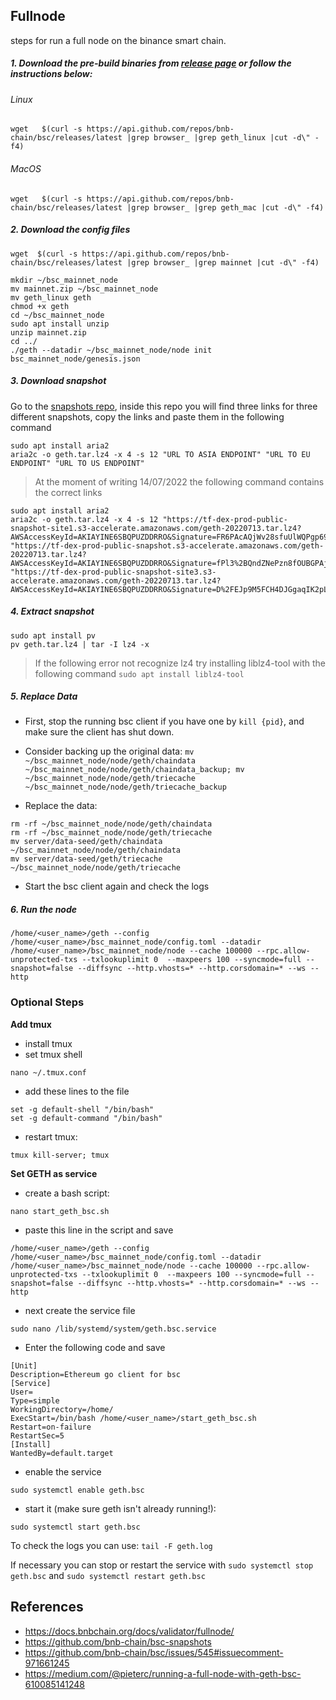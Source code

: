 ## Fullnode
steps for run a full node on the binance smart chain.

##### 1.  Download the pre-build binaries from  [release page](https://github.com/bnb-chain/bsc/releases/latest)  or follow the instructions below:

###### Linux
```
wget   $(curl -s https://api.github.com/repos/bnb-chain/bsc/releases/latest |grep browser_ |grep geth_linux |cut -d\" -f4)
```

###### MacOS
```
wget   $(curl -s https://api.github.com/repos/bnb-chain/bsc/releases/latest |grep browser_ |grep geth_mac |cut -d\" -f4)
```

##### 2.  Download the config files
```
wget  $(curl -s https://api.github.com/repos/bnb-chain/bsc/releases/latest |grep browser_ |grep mainnet |cut -d\" -f4)  
```
```
mkdir ~/bsc_mainnet_node
mv mainnet.zip ~/bsc_mainnet_node
mv geth_linux geth
chmod +x geth
cd ~/bsc_mainnet_node
sudo apt install unzip
unzip mainnet.zip
cd ../
./geth --datadir ~/bsc_mainnet_node/node init bsc_mainnet_node/genesis.json
```

##### 3.  Download snapshot
Go to the  [snapshots repo](https://github.com/bnb-chain/bsc-snapshots), inside this repo you will find three links for three different snapshots, copy the links and paste them in the following command

```
sudo apt install aria2
aria2c -o geth.tar.lz4 -x 4 -s 12 "URL TO ASIA ENDPOINT" "URL TO EU ENDPOINT" "URL TO US ENDPOINT"
```

>At the moment of writing 14/07/2022 the following command contains the correct links
```
sudo apt install aria2
aria2c -o geth.tar.lz4 -x 4 -s 12 "https://tf-dex-prod-public-snapshot-site1.s3-accelerate.amazonaws.com/geth-20220713.tar.lz4?AWSAccessKeyId=AKIAYINE6SBQPUZDDRRO&Signature=FR6PAcAQjWv28sfuUlWQPgp69O8%3D&Expires=1660370182" "https://tf-dex-prod-public-snapshot.s3-accelerate.amazonaws.com/geth-20220713.tar.lz4?AWSAccessKeyId=AKIAYINE6SBQPUZDDRRO&Signature=fPl3%2BQndZNePzn8fOUBGPAjL4jI%3D&Expires=1660370183" "https://tf-dex-prod-public-snapshot-site3.s3-accelerate.amazonaws.com/geth-20220713.tar.lz4?AWSAccessKeyId=AKIAYINE6SBQPUZDDRRO&Signature=D%2FEJp9M5FCH4DJGgaqIK2pLUPNY%3D&Expires=1660370183"
```
##### 4.  Extract snapshot
```
sudo apt install pv
pv geth.tar.lz4 | tar -I lz4 -x
```

> If the following error not recognize lz4 try installing liblz4-tool with the following command
`sudo apt install liblz4-tool`

##### 5.  Replace Data
-   First, stop the running bsc client if you have one by  `kill {pid}`, and make sure the client has shut down.
-   Consider backing up the original data:  `mv ~/bsc_mainnet_node/node/geth/chaindata ~/bsc_mainnet_node/node/geth/chaindata_backup; mv ~/bsc_mainnet_node/node/geth/triecache ~/bsc_mainnet_node/node/geth/triecache_backup`

-   Replace the data:  
```
rm -rf ~/bsc_mainnet_node/node/geth/chaindata
rm -rf ~/bsc_mainnet_node/node/geth/triecache
mv server/data-seed/geth/chaindata ~/bsc_mainnet_node/node/geth/chaindata
mv server/data-seed/geth/triecache ~/bsc_mainnet_node/node/geth/triecache
```
-   Start the bsc client again and check the logs


##### 6.  Run the node

```
/home/<user_name>/geth --config /home/<user_name>/bsc_mainnet_node/config.toml --datadir /home/<user_name>/bsc_mainnet_node/node --cache 100000 --rpc.allow-unprotected-txs --txlookuplimit 0  --maxpeers 100 --syncmode=full --snapshot=false --diffsync --http.vhosts=* --http.corsdomain=* --ws --http
```

### Optional Steps  

**Add tmux**

*   install tmux
*   set tmux shell

```plaintext
nano ~/.tmux.conf
```

*   add these lines to the file

```plaintext
set -g default-shell "/bin/bash"
set -g default-command "/bin/bash"
```

*   restart tmux:

```plaintext
tmux kill-server; tmux
```

**Set GETH as service**

*   create a bash script:

```plaintext
nano start_geth_bsc.sh
```

*   paste this line in the script and save

```plaintext
/home/<user_name>/geth --config /home/<user_name>/bsc_mainnet_node/config.toml --datadir /home/<user_name>/bsc_mainnet_node/node --cache 100000 --rpc.allow-unprotected-txs --txlookuplimit 0  --maxpeers 100 --syncmode=full --snapshot=false --diffsync --http.vhosts=* --http.corsdomain=* --ws --http
```

*   next create the service file

```plaintext
sudo nano /lib/systemd/system/geth.bsc.service
```

* Enter the following code and save

```plaintext
[Unit]
Description=Ethereum go client for bsc
[Service]
User=
Type=simple
WorkingDirectory=/home/
ExecStart=/bin/bash /home/<user_name>/start_geth_bsc.sh
Restart=on-failure
RestartSec=5
[Install]
WantedBy=default.target
```

* enable the service

```plaintext
sudo systemctl enable geth.bsc
```

* start it (make sure geth isn't already running!):

```plaintext
sudo systemctl start geth.bsc
```

To check the logs you can use: `tail -F geth.log`

If necessary you can stop or restart the service with `sudo systemctl stop geth.bsc` and `sudo systemctl restart geth.bsc`

## References

- https://docs.bnbchain.org/docs/validator/fullnode/
- https://github.com/bnb-chain/bsc-snapshots
- https://github.com/bnb-chain/bsc/issues/545#issuecomment-971661245
- https://medium.com/@pieterc/running-a-full-node-with-geth-bsc-610085141248
